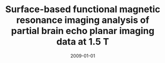 ---
title: "Surface-based functional magnetic resonance imaging analysis of partial brain echo planar imaging data at 1.5 T"
date: 2009-01-01
authors_string: H. Jo, L. Kim
authors:
   - H. Jo
   - L. Kim
author_ids:
   - hang_jo
journal: 'Magnetic Resonance Imaging'
volume: 27
issue: 
pages: 691-700
book_title: ''
publisher: ''
abstract: ""
project_id: 
paper_url: 
doi: 
data_loc: ''
code_loc: ''
file: '/assets/publications//assets/publications/'
file_name: '/assets/publications/'
type: journal_article
pub_str: ' (2009) Magnetic Resonance Imaging 27: 691-700'
layout: publication 
---